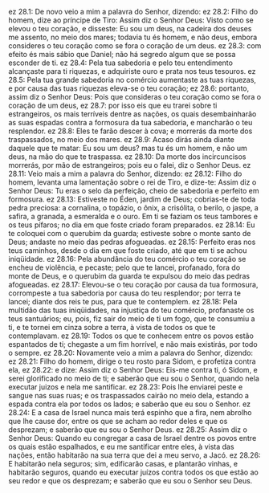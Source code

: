 ez 28.1: De novo veio a mim a palavra do Senhor, dizendo:
ez 28.2: Filho do homem, dize ao príncipe de Tiro: Assim diz o Senhor Deus: Visto como se elevou o teu coração, e disseste: Eu sou um deus, na cadeira dos deuses me assento, no meio dos mares; todavia tu és homem, e não deus, embora consideres o teu coração como se fora o coração de um deus.
ez 28.3: com efeito és mais sábio que Daniel; não há segredo algum que se possa esconder de ti.
ez 28.4: Pela tua sabedoria e pelo teu entendimento alcançaste para ti riquezas, e adquiriste ouro e prata nos teus tesouros.
ez 28.5: Pela tua grande sabedoria no comércio aumentaste as tuas riquezas, e por causa das tuas riquezas eleva-se o teu coração;
ez 28.6: portanto, assim diz o Senhor Deus: Pois que consideras o teu coração como se fora o coração de um deus,
ez 28.7: por isso eis que eu trarei sobre ti estrangeiros, os mais terríveis dentre as nações, os quais desembainharão as suas espadas contra a formosura da tua sabedoria, e mancharão o teu resplendor.
ez 28.8: Eles te farão descer à cova; e morrerás da morte dos traspassados, no meio dos mares.
ez 28.9: Acaso dirás ainda diante daquele que te matar: Eu sou um deus? mas tu és um homem, e não um deus, na mão do que te traspassa.
ez 28.10: Da morte dos incircuncisos morrerás, por mão de estrangeiros; pois eu o falei, diz o Senhor Deus.
ez 28.11: Veio mais a mim a palavra do Senhor, dizendo:
ez 28.12: Filho do homem, levanta uma lamentação sobre o rei de Tiro, e dize-te: Assim diz o Senhor Deus: Tu eras o selo da perfeição, cheio de sabedoria e perfeito em formosura.
ez 28.13: Estiveste no Éden, jardim de Deus; cobrias-te de toda pedra preciosa: a cornalina, o topázio, o ônix, a crisólita, o berilo, o jaspe, a safira, a granada, a esmeralda e o ouro. Em ti se faziam os teus tambores e os teus pífaros; no dia em que foste criado foram preparados.
ez 28.14: Eu te coloquei com o querubim da guarda; estiveste sobre o monte santo de Deus; andaste no meio das pedras afogueadas.
ez 28.15: Perfeito eras nos teus caminhos, desde o dia em que foste criado, até que em ti se achou iniqüidade.
ez 28.16: Pela abundância do teu comércio o teu coração se encheu de violência, e pecaste; pelo que te lancei, profanado, fora do monte de Deus, e o querubim da guarda te expulsou do meio das pedras afogueadas.
ez 28.17: Elevou-se o teu coração por causa da tua formosura, corrompeste a tua sabedoria por causa do teu resplendor; por terra te lancei; diante dos reis te pus, para que te contemplem.
ez 28.18: Pela multidão das tuas iniqüidades, na injustiça do teu comércio, profanaste os teus santuários; eu, pois, fiz sair do meio de ti um fogo, que te consumiu a ti, e te tornei em cinza sobre a terra, à vista de todos os que te contemplavam.
ez 28.19: Todos os que te conhecem entre os povos estão espantados de ti; chegaste a um fim horrível, e não mais existirás, por todo o sempre.
ez 28.20: Novamente veio a mim a palavra do Senhor, dizendo:
ez 28.21: Filho do homem, dirige o teu rosto para Sidom, e profetiza contra ela,
ez 28.22: e dize: Assim diz o Senhor Deus: Eis-me contra ti, ó Sidom, e serei glorificado no meio de ti; e saberão que eu sou o Senhor, quando nela executar juizos e nela me santificar.
ez 28.23: Pois lhe enviarei peste e sangue nas suas ruas; e os traspassados cairão no meio dela, estando a espada contra ela por todos os lados; e saberão que eu sou o Senhor.
ez 28.24: E a casa de Israel nunca mais terá espinho que a fira, nem abrolho que lhe cause dor, entre os que se acham ao redor deles e que os desprezam; e saberão que eu sou o Senhor Deus.
ez 28.25: Assim diz o Senhor Deus: Quando eu congregar a casa de Israel dentre os povos entre os quais estão espalhados, e eu me santificar entre eles, à vista das nações, então habitarão na sua terra que dei a meu servo, a Jacó.
ez 28.26: E habitarão nela seguros; sim, edificarão casas, e plantarão vinhas, e habitarão seguros, quando eu executar juízos contra todos os que estão ao seu redor e que os desprezam; e saberão que eu sou o Senhor seu Deus.
